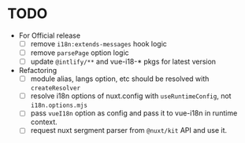 # TODO

- For Official release
  - [ ] remove `i18n:extends-messages` hook logic
  - [ ] remove `parsePage` option logic
  - [ ] update `@intlify/**` and vue-i18-\* pkgs for latest version
- Refactoring
  - [ ] module alias, langs option, etc should be resolved with `createResolver`
  - [ ] resolve i18n options of nuxt.config with `useRuntimeConfig`, not `i18n.options.mjs`
  - [ ] pass `vueI18n` option as config and pass it to vue-i18n in runtime context.
  - [ ] request nuxt sergment parser from `@nuxt/kit` API and use it.
